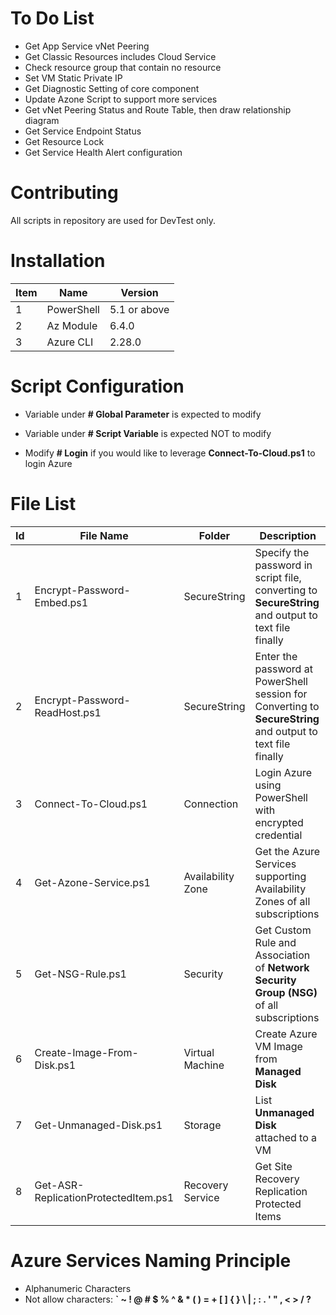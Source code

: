 # To Do List
- Get App Service vNet Peering
- Get Classic Resources includes Cloud Service
- Check resource group that contain no resource
- Set VM Static Private IP
- Get Diagnostic Setting of core component
- Update Azone Script to support more services
- Get vNet Peering Status and Route Table, then draw relationship diagram
- Get Service Endpoint Status
- Get Resource Lock 
- Get Service Health Alert configuration


# Contributing
All scripts in repository are used for DevTest only.

# Installation
| Item | Name | Version |
| - | - | - | 
| 1 | PowerShell | 5.1 or above |
| 2 | Az Module | 6.4.0 |
| 3 | Azure CLI | 2.28.0 |

# Script Configuration
- Variable under **# Global Parameter** is expected to modify

- Variable under **# Script Variable** is expected NOT to modify

- Modify **# Login** if you would like to leverage **Connect-To-Cloud.ps1** to login Azure

# File List
| Id | File Name | Folder | Description |
| - | - | - | - |
| 1 | Encrypt-Password-Embed.ps1 | SecureString | Specify the password in script file, converting to **SecureString** and output to text file finally |
| 2 | Encrypt-Password-ReadHost.ps1 | SecureString | Enter the password at PowerShell session for Converting to **SecureString** and output to text file finally |
| 3 | Connect-To-Cloud.ps1 | Connection | Login Azure using PowerShell with encrypted credential |
| 4 | Get-Azone-Service.ps1 | Availability Zone | Get the Azure Services supporting Availability Zones of all subscriptions |
| 5 | Get-NSG-Rule.ps1 | Security | Get Custom Rule and Association of **Network Security Group (NSG)** of all subscriptions |
| 6 | Create-Image-From-Disk.ps1 | Virtual Machine | Create Azure VM Image from **Managed Disk** |
| 7 | Get-Unmanaged-Disk.ps1 | Storage | List **Unmanaged Disk** attached to a VM |
| 8 | Get-ASR-ReplicationProtectedItem.ps1 | Recovery Service | Get Site Recovery Replication Protected Items |

# Azure Services Naming Principle
- Alphanumeric Characters
- Not allow characters: **` ~ ! @ # $ % ^ & * ( ) = + [ ] { } \ | ; : . ' " , < > / ?**

